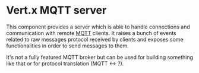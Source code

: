# Vert.x MQTT server

This component provides a server which is able to handle connections and communication with remote [MQTT](http://mqtt.org/) clients. It raises a bunch of events related to raw messages protocol received by clients and exposes some functionalities in order to send messages to them.

It's not a fully featured MQTT broker but can be used for building something like that or for protocol translation (MQTT <-> ?).
